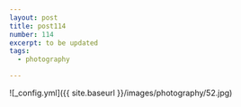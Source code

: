 ```yaml
---
layout: post
title: post114
number: 114
excerpt: to be updated
tags:
  - photography

---
```


![_config.yml]({{ site.baseurl }}/images/photography/52.jpg)